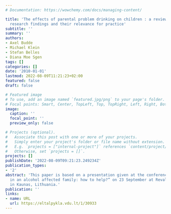 ```yaml
---
# Documentation: https://wowchemy.com/docs/managing-content/

title: 'The effects of parental problem drinking on children : a review of current
  research findings and their relevance for practice'
subtitle: ''
summary: ''
authors:
- Axel Budde
- Michael Klein
- Stefan Belles
- Diana Moe Sgen
tags: []
categories: []
date: '2010-01-01'
lastmod: 2022-08-09T11:21:23+02:00
featured: false
draft: false

# Featured image
# To use, add an image named `featured.jpg/png` to your page's folder.
# Focal points: Smart, Center, TopLeft, Top, TopRight, Left, Right, BottomLeft, Bottom, BottomRight.
image:
  caption: ''
  focal_point: ''
  preview_only: false

# Projects (optional).
#   Associate this post with one or more of your projects.
#   Simply enter your project's folder or file name without extension.
#   E.g. `projects = ["internal-project"]` references `content/project/deep-learning/index.md`.
#   Otherwise, set `projects = []`.
projects: []
publishDate: '2022-08-09T09:21:23.249234Z'
publication_types:
- '2'
abstract: 'This paper is based on a presentation given at the conference “A child
  in an alcohol affected family: how to help?” on 23 September at Reval Hotel Neris
  in Kaunas, Lithuania.'
publication: ''
links:
- name: URL
  url: https://eltalpykla.vdu.lt/1/30933
---
```

